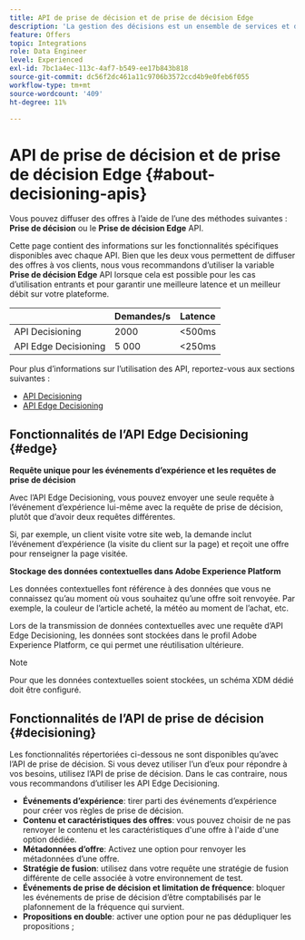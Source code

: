 ```yaml
---
title: API de prise de décision et de prise de décision Edge
description: 'La gestion des décisions est un ensemble de services et d''interfaces utilisateur qui permet aux spécialistes marketing de créer et de proposer des expériences d''offres personnalisées aux utilisateurs finaux par le biais de canaux et d''applications en s''appuyant sur une logique métier et des règles de décision. '
feature: Offers
topic: Integrations
role: Data Engineer
level: Experienced
exl-id: 7bc1a4ec-113c-4af7-b549-ee17b843b818
source-git-commit: dc56f2dc461a11c9706b3572ccd4b9e0feb6f055
workflow-type: tm+mt
source-wordcount: '409'
ht-degree: 11%

---
```


# API de prise de décision et de prise de décision Edge {#about-decisioning-apis}

Vous pouvez diffuser des offres à l’aide de l’une des méthodes suivantes : **Prise de décision** ou le **Prise de décision Edge** API.

Cette page contient des informations sur les fonctionnalités spécifiques disponibles avec chaque API. Bien que les deux vous permettent de diffuser des offres à vos clients, nous vous recommandons d’utiliser la variable **Prise de décision Edge** API lorsque cela est possible pour les cas d’utilisation entrants et pour garantir une meilleure latence et un meilleur débit sur votre plateforme.

|  | Demandes/s | Latence |
|---|---|---|
| API Decisioning | 2000 | &lt;500ms |
| API Edge Decisioning | 5 000 | &lt;250ms |

Pour plus d’informations sur l’utilisation des API, reportez-vous aux sections suivantes :
* [API Decisioning](decisioning-api.md)
* [API Edge Decisioning](edge-decisioning-api.md)

## Fonctionnalités de l’API Edge Decisioning {#edge}

**Requête unique pour les événements d’expérience et les requêtes de prise de décision**

Avec l’API Edge Decisioning, vous pouvez envoyer une seule requête à l’événement d’expérience lui-même avec la requête de prise de décision, plutôt que d’avoir deux requêtes différentes.

Si, par exemple, un client visite votre site web, la demande inclut l’événement d’expérience (la visite du client sur la page) et reçoit une offre pour renseigner la page visitée.

**Stockage des données contextuelles dans Adobe Experience Platform**

Les données contextuelles font référence à des données que vous ne connaissez qu’au moment où vous souhaitez qu’une offre soit renvoyée. Par exemple, la couleur de l’article acheté, la météo au moment de l’achat, etc.

Lors de la transmission de données contextuelles avec une requête d’API Edge Decisioning, les données sont stockées dans le profil Adobe Experience Platform, ce qui permet une réutilisation ultérieure.

>[!NOTE]
>
>Pour que les données contextuelles soient stockées, un schéma XDM dédié doit être configuré.

## Fonctionnalités de l’API de prise de décision {#decisioning}

Les fonctionnalités répertoriées ci-dessous ne sont disponibles qu’avec l’API de prise de décision. Si vous devez utiliser l’un d’eux pour répondre à vos besoins, utilisez l’API de prise de décision. Dans le cas contraire, nous vous recommandons d’utiliser les API Edge Decisioning.

* **Événements d’expérience**: tirer parti des événements d’expérience pour créer vos règles de prise de décision.
* **Contenu et caractéristiques des offres**: vous pouvez choisir de ne pas renvoyer le contenu et les caractéristiques d&#39;une offre à l&#39;aide d&#39;une option dédiée.
* **Métadonnées d’offre**: Activez une option pour renvoyer les métadonnées d’une offre.
* **Stratégie de fusion**: utilisez dans votre requête une stratégie de fusion différente de celle associée à votre environnement de test.
* **Événements de prise de décision et limitation de fréquence**: bloquer les événements de prise de décision d’être comptabilisés par le plafonnement de la fréquence qui survient.
* **Propositions en double**: activer une option pour ne pas dédupliquer les propositions ;
